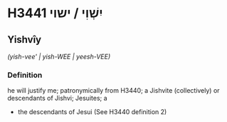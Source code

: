 # H3441 יִשְׁוִי / ישוי

## Yishvîy

_(yish-vee' | yish-WEE | yeesh-VEE)_

### Definition

he will justify me; patronymically from H3440; a Jishvite (collectively) or descendants of Jishvi; Jesuites; a

- the descendants of Jesui (See H3440 definition 2)
